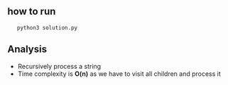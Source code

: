 ## how to run
```
   python3 solution.py
```

## Analysis
- Recursively process a string
- Time complexity is **O(n)** as we have to visit all children and process it